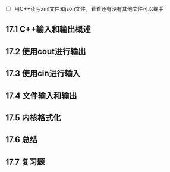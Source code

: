 - [ ] 用C++读写xml文件和json文件，看看还有没有其他文件可以练手


## 17.1 C++输入和输出概述

## 17.2 使用cout进行输出

## 17.3 使用cin进行输入

## 17.4 文件输入和输出

## 17.5 内核格式化

## 17.6 总结

## 17.7 复习题

## 
